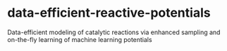 # data-efficient-reactive-potentials
Data-efficient modeling of catalytic reactions via enhanced sampling and on-the-fly learning of machine learning potentials
